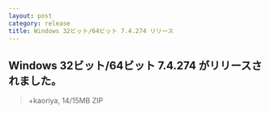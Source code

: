 ```yaml
---
layout: post
category: release
title: Windows 32ビット/64ビット 7.4.274 リリース
---
```

## Windows 32ビット/64ビット 7.4.274 がリリースされました。

> +kaoriya, 14/15MB ZIP
